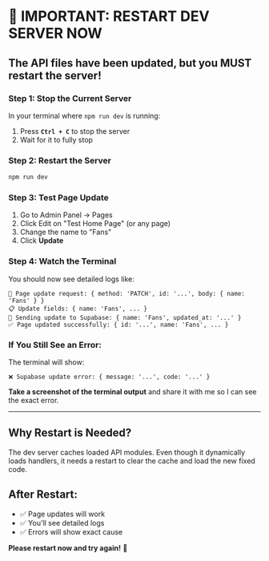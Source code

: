 # 🔴 IMPORTANT: RESTART DEV SERVER NOW

## The API files have been updated, but you MUST restart the server!

### Step 1: Stop the Current Server
In your terminal where `npm run dev` is running:
1. Press **`Ctrl + C`** to stop the server
2. Wait for it to fully stop

### Step 2: Restart the Server
```bash
npm run dev
```

### Step 3: Test Page Update
1. Go to Admin Panel → Pages
2. Click Edit on "Test Home Page" (or any page)
3. Change the name to "Fans"
4. Click **Update**

### Step 4: Watch the Terminal
You should now see detailed logs like:
```
📝 Page update request: { method: 'PATCH', id: '...', body: { name: 'Fans' } }
📋 Update fields: { name: 'Fans', ... }
🔄 Sending update to Supabase: { name: 'Fans', updated_at: '...' }
✅ Page updated successfully: { id: '...', name: 'Fans', ... }
```

### If You Still See an Error:
The terminal will show:
```
❌ Supabase update error: { message: '...', code: '...' }
```

**Take a screenshot of the terminal output** and share it with me so I can see the exact error.

---

## Why Restart is Needed?

The dev server caches loaded API modules. Even though it dynamically loads handlers, it needs a restart to clear the cache and load the new fixed code.

## After Restart:
- ✅ Page updates will work
- ✅ You'll see detailed logs
- ✅ Errors will show exact cause

**Please restart now and try again!** 🚀



